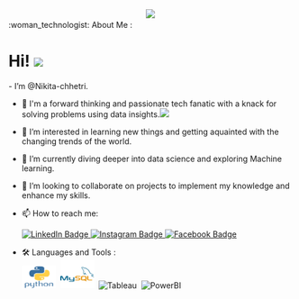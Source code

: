 <div id="header" align="center">
  <img src="https://i.giphy.com/media/v1.Y2lkPTc5MGI3NjExZXh6eXFhaXB5NzFrMXZjMW5naDA5N2Y4ZXZtNHppZ2g1OXZvYmN3NiZlcD12MV9pbnRlcm5hbF9naWZfYnlfaWQmY3Q9Zw/uB86ZyWQsnFSGYe2sA/giphy.gif" width="200"/>
</div>
 :woman_technologist: About Me :
<h1>
  Hi!
  <img src="https://media.giphy.com/media/hvRJCLFzcasrR4ia7z/giphy.gif" width="30px"/>
</h1>
-  I’m @Nikita-chhetri.

- :telescope: I'm a forward thinking and passionate tech fanatic with a knack for solving problems using data insights.<img src="https://media.giphy.com/media/WUlplcMpOCEmTGBtBW/giphy.gif" width="30"> 

- 👀 I’m interested in learning new things and getting aquainted with the changing trends of the world.
- 🌱 I’m currently diving deeper into data science and exploring Machine learning.
- 💞️ I’m looking to collaborate on projects to implement my knowledge and enhance my skills.
- 📫 How to reach me:<div id="badges">
  <a href="https://www.linkedin.com/in/nikita-chhetri/">
    <img src="https://img.shields.io/badge/LinkedIn-blue?style=for-the-flat&logo=linkedin&logoColor=white" alt="LinkedIn Badge"/>
  </a>
  <a href="https://www.instagram.com/nikitachhetri18?igsh=MTJqdDNmZ3EwZHQ4OA==">
    <img src="https://img.shields.io/badge/Instagram-red?style=for-the-flat&logo=instagram&logoColor=white" alt="Instagram Badge"/>
  </a>
  <a href="https://www.facebook.com/nikita.chhetri.1800?mibextid=ZbWKwL">
    <img src="https://img.shields.io/badge/Facebook-blue?style=for-the-flat&logo=facebook&logoColor=white" alt="Facebook Badge"/>
  </a>
</div>



- :hammer_and_wrench: Languages and Tools :<div>
  <img src="https://github.com/devicons/devicon/blob/master/icons/python/python-original-wordmark.svg" title="Python" alt="Python" width="60" height="40"/>&nbsp;
  <img src="https://github.com/devicons/devicon/blob/master/icons/mysql/mysql-original-wordmark.svg" title="MySQL"  alt="MySQL" width="60" height="50"/>&nbsp;
  <img src="https://cdnl.tblsft.com/sites/default/files/pages/tableau_cmyk_2015.png"  title="Tableau"  alt="Tableau" width="100" height="40"/>&nbsp;
  <img src="https://github.com/microsoft/PowerBI-Icons/blob/main/SVG/Power-BI.svg"  title="PowerBI"  alt="PowerBI" width="90" height="40"/>&nbsp;
</div>
<!---
Nikita-chhetri/Nikita-chhetri is a ✨ special ✨ repository because its `README.md` (this file) appears on your GitHub profile.
You can click the Preview link to take a look at your changes.
--->
